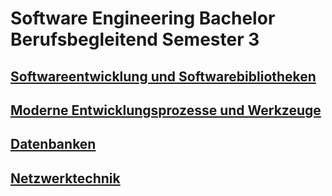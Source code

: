 # Software Engineering Bachelor Berufsbegleitend Semester 3

## [Softwareentwicklung und Softwarebibliotheken](/Notes/Software.md)

## [Moderne Entwicklungsprozesse und Werkzeuge](/Notes/Projektmanagement.md)

## [Datenbanken](/Notes/Datenbanken.md)

## [Netzwerktechnik](/Notes/Netzwerktechnik.md)
